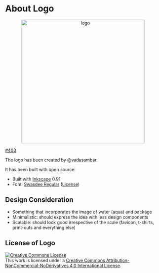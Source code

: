 # About Logo

<p align="center" width="100%">
  <picture>
    <source media="(prefers-color-scheme: dark)" srcset="./aqua_horizontal_white.svg">
    <img src="./aqua_horizontal.svg" alt="logo" width="400">
  </picture>
</p>

[#403](https://github.com/aquaproj/aqua/pull/403)

The logo has been created by [@vadasambar](https://github.com/vadasambar).

It has been built with open source:

* Built with [Inkscape](https://inkscape.org/) 0.91
* Font: [Swasdee Regular](https://en.fontke.com/font/12135927/) ([License](https://en.fontke.com/font/12135927/licence/))

## Design Consideration

* Something that incorporates the image of water (aqua) and package
* Minimalistic: should express the idea with less design components
* Scalable: should look good irrespective of the scale (favicon, t-shirts, print-outs and everything else)

## License of Logo

<a rel="license" href="http://creativecommons.org/licenses/by-nc-nd/4.0/"><img alt="Creative Commons License" style="border-width:0" src="https://i.creativecommons.org/l/by-nc-nd/4.0/88x31.png" /></a><br />This work is licensed under a <a rel="license" href="http://creativecommons.org/licenses/by-nc-nd/4.0/">Creative Commons Attribution-NonCommercial-NoDerivatives 4.0 International License</a>.
